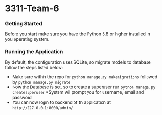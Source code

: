 # 3311-Team-6

### Getting Started
Before you start make sure you have the Python 3.8 or higher installed in you operating system.<br/>

### Running the Application
By default, the configuration uses SQLite, so migrate models to database follow the steps listed below: <br/>
* Make sure within the repo for ```python manage.py makemigrations``` followed by ```python manage.py migrate```
* Now the Database is set, so to create a superuser run ```python manage.py createsuperuser```
    *System wil prompt you for username, email and password
 * You can now login to backend of th application at ```http://127.0.0.1:8000/admin/``` 